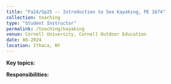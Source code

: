 ```yaml
---
title: "Fa24/Sp25 -- Introduction to Sea Kayaking, PE 1674"
collection: teaching
type: "Student Instructor"
permalink: /teaching/kayaking
venue: Cornell University, Cornell Outdoor Education
date: 08-2024
location: Ithaca, NY
---
```

<b>Key topics:</b>

<b>Responsibilities:</b> 
